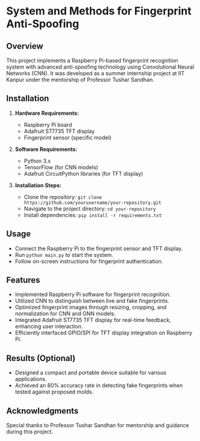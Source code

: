 # System and Methods for Fingerprint Anti-Spoofing

## Overview
This project implements a Raspberry Pi-based fingerprint recognition system with advanced anti-spoofing technology using Convolutional Neural Networks (CNN). It was developed as a summer internship project at IIT Kanpur under the mentorship of Professor Tushar Sandhan.

## Installation
1. **Hardware Requirements:**
   - Raspberry Pi board
   - Adafruit ST7735 TFT display
   - Fingerprint sensor (specific model)
   
2. **Software Requirements:**
   - Python 3.x
   - TensorFlow (for CNN models)
   - Adafruit CircuitPython libraries (for TFT display)

3. **Installation Steps:**
   - Clone the repository: `git clone https://github.com/yourusername/your-repository.git`
   - Navigate to the project directory: `cd your-repository`
   - Install dependencies: `pip install -r requirements.txt`

## Usage
- Connect the Raspberry Pi to the fingerprint sensor and TFT display.
- Run `python main.py` to start the system.
- Follow on-screen instructions for fingerprint authentication.

## Features
- Implemented Raspberry Pi software for fingerprint recognition.
- Utilized CNN to distinguish between live and fake fingerprints.
- Optimized fingerprint images through resizing, cropping, and normalization for CNN and GNN models.
- Integrated Adafruit ST7735 TFT display for real-time feedback, enhancing user interaction.
- Efficiently interfaced GPIO/SPI for TFT display integration on Raspberry Pi.

## Results (Optional)
- Designed a compact and portable device suitable for various applications.
- Achieved an 80% accuracy rate in detecting fake fingerprints when tested against proposed molds.

## Acknowledgments
Special thanks to Professor Tushar Sandhan for mentorship and guidance during this project.
